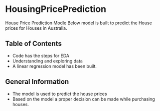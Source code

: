# HousingPricePrediction
 House Price Prediction Modle
  Below model is built to predict the House prices for Houses in Australia. 
  
  ## Table of Contents
* Code has the steps for EDA
* Understanding and exploring data 
* A linear regression model has been built. 


## General Information
- The model is used to predict the house prices
- Based on the model a proper decision can be made while purchasing houses.
 
